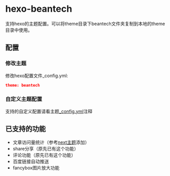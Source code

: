 # hexo-beantech

支持hexo的主题配置。可以将theme目录下beantech文件夹复制到本地的theme目录中使用。

## 配置

### 修改主题

修改hexo配置文件_config.yml:

```json
theme: beantech
```

### 自定义主题配置

支持的自定义配置请看主题[_config.yml](https://github.com/wkk1994/hexo-beantech/blob/master/themes/beantech/_config.yml)注释

## 已支持的功能

* 文章访问量统计（参考[next主题](https://theme-next.org/)添加）
* share分享（原先已有这个功能）
* 评论功能（原先已有这个功能）
* 百度链接自动推送
* fancybox图片放大功能
